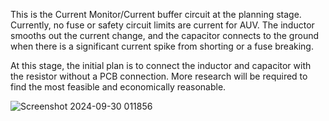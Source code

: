 This is the Current Monitor/Current buffer circuit at the planning stage.
Currently, no fuse or safety circuit limits are current for AUV.
The inductor smooths out the current change, and the capacitor connects to the ground when there is a significant current spike from shorting or a fuse breaking.

At this stage, the initial plan is to connect the inductor and capacitor with the resistor without a PCB connection. More research will be required to find the most feasible and economically reasonable.

![Screenshot 2024-09-30 011856](https://github.com/user-attachments/assets/061e780c-c4c0-46dd-b951-0cba6013d85c)
